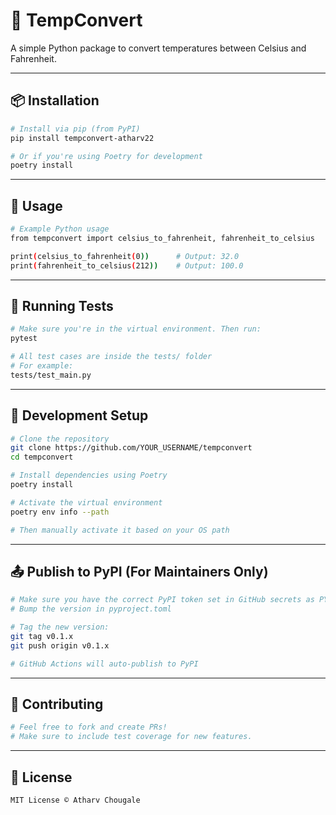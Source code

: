 
# 🧊 TempConvert

A simple Python package to convert temperatures between Celsius and Fahrenheit.

---

## 📦 Installation

```bash
# Install via pip (from PyPI)
pip install tempconvert-atharv22
```

```bash
# Or if you're using Poetry for development
poetry install
```

---

## 🚀 Usage

```bash
# Example Python usage
from tempconvert import celsius_to_fahrenheit, fahrenheit_to_celsius

print(celsius_to_fahrenheit(0))      # Output: 32.0
print(fahrenheit_to_celsius(212))    # Output: 100.0
```

---

## 🧪 Running Tests

```bash
# Make sure you're in the virtual environment. Then run:
pytest
```

```bash
# All test cases are inside the tests/ folder
# For example:
tests/test_main.py
```

---

## 🔧 Development Setup

```bash
# Clone the repository
git clone https://github.com/YOUR_USERNAME/tempconvert
cd tempconvert
```

```bash
# Install dependencies using Poetry
poetry install
```

```bash
# Activate the virtual environment
poetry env info --path

# Then manually activate it based on your OS path
```

---

## 📤 Publish to PyPI (For Maintainers Only)

```bash
# Make sure you have the correct PyPI token set in GitHub secrets as PYPI_API_TOKEN
# Bump the version in pyproject.toml
```

```bash
# Tag the new version:
git tag v0.1.x
git push origin v0.1.x

# GitHub Actions will auto-publish to PyPI
```

---

## 🤝 Contributing

```bash
# Feel free to fork and create PRs!
# Make sure to include test coverage for new features.
```

---

## 📄 License

```bash
MIT License © Atharv Chougale
```

